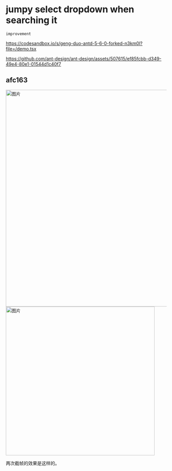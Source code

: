 # jumpy select dropdown when searching it

`improvement`

https://codesandbox.io/s/geng-duo-antd-5-6-0-forked-n3km0l?file=/demo.tsx

https://github.com/ant-design/ant-design/assets/507615/ef85fcbb-d349-49e4-80e1-01544d1c40f7

## afc163

  <img width="679" alt="图片" src="https://github.com/ant-design/ant-design/assets/507615/42c1ae0d-4c98-4b2f-a40b-0bd7c79cb5a2">

<img width="466" alt="图片" src="https://github.com/ant-design/ant-design/assets/507615/e5aaf190-a4b5-4e88-bf4c-07745de7fb39">

两次截帧的效果是这样的。

